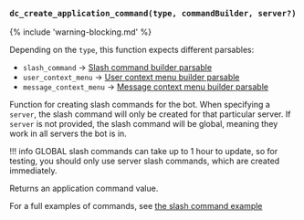 ### `dc_create_application_command(type, commandBuilder, server?)`

{% include 'warning-blocking.md' %}

Depending on the `type`, this function expects different parsables:

* `slash_command` -> [Slash command builder parsable](/parsables/commands/slash-command-builder.md)
* `user_context_menu` -> [User context menu builder parsable](/parsables/commands/user-context-menu-builder.md)
* `message_context_menu` -> [Message context menu builder parsable](/parsables/commands/message-context-menu-builder.md)

Function for creating slash commands for the bot.
When specifying a `server`, the slash command will only be created for that particular server.
If `server` is not provided, the slash command will be global, meaning they work in all servers the bot is in.

!!! info
    GLOBAL slash commands can take up to 1 hour to update, so for testing,
    you should only use server slash commands, which are created immediately.

Returns an application command value.

For a full examples of commands, see [the slash command example](/examples/slash-commands.md)